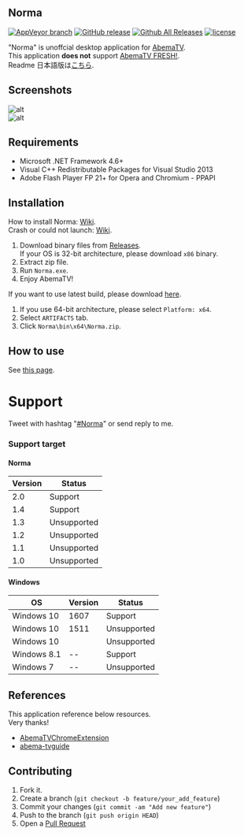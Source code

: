 Norma
----
[![AppVeyor branch](https://img.shields.io/appveyor/ci/fuyuno/norma/develop.svg?style=flat-square)](https://ci.appveyor.com/project/fuyuno/norma)
[![GitHub release](https://img.shields.io/github/release/fuyuno/norma.svg?maxAge=1800&style=flat-square)](https://github.com/fuyuno/Norma/releases/latest)
[![Github All Releases](https://img.shields.io/github/downloads/fuyuno/norma/total.svg?maxAge=1800&style=flat-square)](https://github.com/fuyuno/Norma/releases)
[![license](https://img.shields.io/github/license/fuyuno/norma.svg?maxAge=2592000&style=flat-square)](https://github.com/fuyuno/Norma/blob/develop/LICENSE)

"Norma" is unoffcial desktop application for [AbemaTV](https://abema.tv).  
This application **does not** support [AbemaTV FRESH!](https://abemafresh.tv).  
Readme 日本語版は[こちら](README.md).

## Screenshots
![alt](https://cloud.githubusercontent.com/assets/10832834/15974547/f8aa96f8-2f83-11e6-8db1-5025b9f70b60.PNG)  
![alt](https://cloud.githubusercontent.com/assets/10832834/15974591/37990d5e-2f84-11e6-9a3d-c84a43093e0c.PNG)


## Requirements

* Microsoft .NET Framework 4.6+
* Visual C++ Redistributable Packages for Visual Studio 2013
* Adobe Flash Player FP 21+ for Opera and Chromium - PPAPI


## Installation

How to install Norma: [Wiki](https://github.com/fuyuno/Norma/wiki/How-to-install-Norma).  
Crash or could not launch: [Wiki](https://github.com/fuyuno/Norma/wiki/Norma-has-been-crashed).


1. Download binary files from [Releases](https://github.com/fuyuno/Norma/releases). <br />
   If your OS is 32-bit architecture, please download `x86` binary. 
2. Extract zip file.
3. Run `Norma.exe`.
4. Enjoy AbemaTV!

If you want to use latest build, please download [here](https://ci.appveyor.com/project/fuyuno/norma).  

1. If you use 64-bit architecture, please select `Platform: x64`.
2. Select `ARTIFACTS` tab.
3. Click `Norma\bin\x64\Norma.zip`.


## How to use
See [this page](https://github.com/fuyuno/Norma/wiki/How-to-use).


# Support
Tweet with hashtag "[#Norma](https://twitter.com/search?f=tweets&vertical=default&q=%23Norma%20lang%3Aja&src=typd)" or send reply to me.

### Support target
#### Norma

| Version | Status      |
| ------- | ----------- |
| 2.0     | Support     |
| 1.4     | Support     |
| 1.3     | Unsupported |
| 1.2     | Unsupported |
| 1.1     | Unsupported |
| 1.0     | Unsupported |


#### Windows

| OS          | Version      | Status      |
| ----------- | ------------ | ----------- |
| Windows 10  | 1607         | Support     |
| Windows 10  | 1511         | Unsupported |
| Windows 10  |              | Unsupported |
| Windows 8.1 | --           | Support     |
| Windows 7   | --           | Unsupported | 


## References
This application reference below resources.  
Very thanks!

* [AbemaTVChromeExtension](https://github.com/nakayuki805/AbemaTVChromeExtension)
* [abema-tvguide](https://github.com/fushihara/abema-tvguide)


## Contributing

1. Fork it.
2. Create a branch (`git checkout -b feature/your_add_feature`)
3. Commit your changes (`git commit -am "Add new feature"`)
4. Push to the branch (`git push origin HEAD`)
5. Open a [Pull Request](https://github.com/fuyuno/Norma/pulls)
